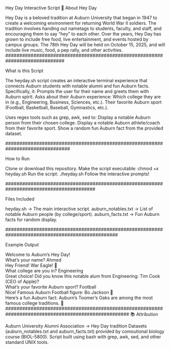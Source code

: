 Hey Day Interactive Script 🎉
About Hey Day

Hey Day is a beloved tradition at Auburn University that began in 1947 to create a welcoming environment for returning World War II soldiers. The tradition involves handing out nametags to students, faculty, and staff, and encouraging them to say “hey” to each other.
Over the years, Hey Day has grown to include free food, live entertainment, and events hosted by campus groups. The 78th Hey Day will be held on October 15, 2025, and will include live music, food, a pep rally, and other activities.
#############################################################################

What is this Script

The heyday.sh script creates an interactive terminal experience that connects Auburn students with notable alumni and fun Auburn facts. Specifically, it:
Prompts the user for their name and greets them with Auburn spirit.
Asks about their Auburn experience:
Which college they are in (e.g., Engineering, Business, Sciences, etc.).
Their favorite Auburn sport (Football, Basketball, Baseball, Gymnastics, etc.).

Uses regex tools such as grep, awk, sed to:
Display a notable Auburn person from their chosen college.
Display a notable Auburn athlete/coach from their favorite sport.
Show a random fun Auburn fact from the provided dataset.

###############################################################################

How to Run

Clone or download this repository.
Make the script executable:
chmod +x heyday.sh
Run the script:
./heyday.sh
Follow the interactive prompts!

########################################################################################

Files Included

heyday.sh → The main interactive script.
auburn_notables.txt → List of notable Auburn people (by college/sport).
auburn_facts.txt → Fun Auburn facts for random display.

################################################################################################

Example Output

Welcome to Auburn’s Hey Day!  
What’s your name? Ahmed  
Hey Friend! War Eagle! 🦅  
What college are you in? Engineering  
Great choice! Did you know this notable alum from Engineering: Tim Cook (CEO of Apple)?  
What’s your favorite Auburn sport? Football  
Nice! Famous Auburn Football figure: Bo Jackson 🏈  
Here’s a fun Auburn fact: Auburn’s Toomer’s Oaks are among the most famous college traditions. 🌳  
####################################################################################################
📚 Attribution

Auburn University Alumni Association → Hey Day tradition
Datasets (auburn_notables.txt and auburn_facts.txt) provided by comoutional biology course (BIOL-5800).
Script built using bash with grep, awk, sed, and other standard UNIX tools.
